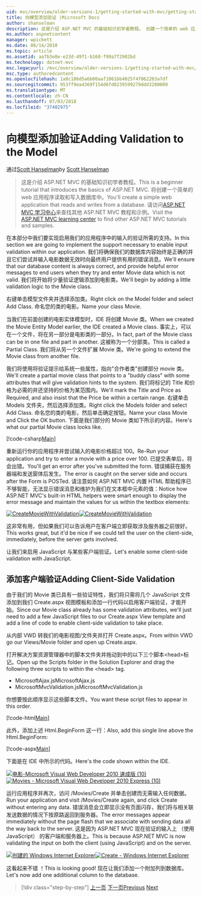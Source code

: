 ```yaml
---
uid: mvc/overview/older-versions-1/getting-started-with-mvc/getting-started-with-mvc-part7
title: 向模型添加验证 |Microsoft Docs
author: shanselman
description: 这是介绍 ASP.NET MVC 的基础知识初学者教程。 创建一个简单的 web 应用程序读取和写入数据库中。
ms.author: aspnetcontent
manager: wpickett
ms.date: 08/14/2010
ms.topic: article
ms.assetid: aa7b3e8e-e23d-49f1-b160-f99a7f2982bd
ms.technology: dotnet-mvc
msc.legacyurl: /mvc/overview/older-versions-1/getting-started-with-mvc/getting-started-with-mvc-part7
msc.type: authoredcontent
ms.openlocfilehash: 1a8c186d5a6b00aaf1061bb4025f4f062203a7df
ms.sourcegitcommit: 953ff9ea4369f154d6fd0239599279ddd3280009
ms.translationtype: MT
ms.contentlocale: zh-CN
ms.lasthandoff: 07/03/2018
ms.locfileid: "37402975"
---
```

<a name="adding-validation-to-the-model"></a><span data-ttu-id="5ba37-104">向模型添加验证</span><span class="sxs-lookup"><span data-stu-id="5ba37-104">Adding Validation to the Model</span></span>
====================
<span data-ttu-id="5ba37-105">通过[Scott Hanselman](https://github.com/shanselman)</span><span class="sxs-lookup"><span data-stu-id="5ba37-105">by [Scott Hanselman](https://github.com/shanselman)</span></span>

> <span data-ttu-id="5ba37-106">这是介绍 ASP.NET MVC 的基础知识初学者教程。</span><span class="sxs-lookup"><span data-stu-id="5ba37-106">This is a beginner tutorial that introduces the basics of ASP.NET MVC.</span></span> <span data-ttu-id="5ba37-107">将创建一个简单的 web 应用程序读取和写入数据库中。</span><span class="sxs-lookup"><span data-stu-id="5ba37-107">You'll create a simple web application that reads and writes from a database.</span></span> <span data-ttu-id="5ba37-108">请访问[ASP.NET MVC 学习中心](../../../index.md)来查找其他 ASP.NET MVC 教程和示例。</span><span class="sxs-lookup"><span data-stu-id="5ba37-108">Visit the [ASP.NET MVC learning center](../../../index.md) to find other ASP.NET MVC tutorials and samples.</span></span>


<span data-ttu-id="5ba37-109">在本部分中我们要实现启用我们的应用程序中的输入的验证所需的支持。</span><span class="sxs-lookup"><span data-stu-id="5ba37-109">In this section we are going to implement the support necessary to enable input validation within our application.</span></span> <span data-ttu-id="5ba37-110">我们将确保我们的数据库内容始终是正确的并且它们尝试并输入电影数据无效时向最终用户提供有用的错误消息。</span><span class="sxs-lookup"><span data-stu-id="5ba37-110">We'll ensure that our database content is always correct, and provide helpful error messages to end users when they try and enter Movie data which is not valid.</span></span> <span data-ttu-id="5ba37-111">我们将开始将少量验证逻辑添加到电影类。</span><span class="sxs-lookup"><span data-stu-id="5ba37-111">We'll begin by adding a little validation logic to the Movie class.</span></span>

<span data-ttu-id="5ba37-112">右键单击模型文件夹并选择添加类。</span><span class="sxs-lookup"><span data-stu-id="5ba37-112">Right click on the Model folder and select Add Class.</span></span> <span data-ttu-id="5ba37-113">命名您的类的电影。</span><span class="sxs-lookup"><span data-stu-id="5ba37-113">Name your class Movie.</span></span>

<span data-ttu-id="5ba37-114">当我们在前面创建的电影实体模型时，IDE 将创建 Movie 类。</span><span class="sxs-lookup"><span data-stu-id="5ba37-114">When we created the Movie Entity Model earlier, the IDE created a Movie class.</span></span> <span data-ttu-id="5ba37-115">事实上，可以在一个文件，将在另一部分是电影类的一部分。</span><span class="sxs-lookup"><span data-stu-id="5ba37-115">In fact, part of the Movie class can be in one file and part in another.</span></span> <span data-ttu-id="5ba37-116">这被称为一个分部类。</span><span class="sxs-lookup"><span data-stu-id="5ba37-116">This is called a Partial Class.</span></span> <span data-ttu-id="5ba37-117">我们将从另一个文件扩展 Movie 类。</span><span class="sxs-lookup"><span data-stu-id="5ba37-117">We're going to extend the Movie class from another file.</span></span>

<span data-ttu-id="5ba37-118">我们将使用将验证提示给系统一些属性，指向"合作者类"创建部分 movie 类。</span><span class="sxs-lookup"><span data-stu-id="5ba37-118">We'll create a partial movie class that points to a "buddy class" with some attributes that will give validation hints to the system.</span></span> <span data-ttu-id="5ba37-119">我们将标记的 Title 和价格为必需的并还坚持的价格为某范围内。</span><span class="sxs-lookup"><span data-stu-id="5ba37-119">We'll mark the Title and Price as Required, and also insist that the Price be within a certain range.</span></span> <span data-ttu-id="5ba37-120">右键单击 Models 文件夹，然后选择添加类。</span><span class="sxs-lookup"><span data-stu-id="5ba37-120">Right click the Models folder and select Add Class.</span></span> <span data-ttu-id="5ba37-121">命名您的类的电影，然后单击确定按钮。</span><span class="sxs-lookup"><span data-stu-id="5ba37-121">Name your class Movie and Click the OK button.</span></span> <span data-ttu-id="5ba37-122">下面是我们部分的 Movie 类如下所示的内容。</span><span class="sxs-lookup"><span data-stu-id="5ba37-122">Here's what our partial Movie class looks like.</span></span>

[!code-csharp[Main](getting-started-with-mvc-part7/samples/sample1.cs)]

<span data-ttu-id="5ba37-123">重新运行你的应用程序并尝试输入的电影价格超过 100。</span><span class="sxs-lookup"><span data-stu-id="5ba37-123">Re-Run your application and try to enter a movie with a price over 100.</span></span> <span data-ttu-id="5ba37-124">已提交表单后，将会出错。</span><span class="sxs-lookup"><span data-stu-id="5ba37-124">You'll get an error after you've submitted the form.</span></span> <span data-ttu-id="5ba37-125">错误捕获在服务器端和发送窗体后发生。</span><span class="sxs-lookup"><span data-stu-id="5ba37-125">The error is caught on the server side and occurs after the Form is POSTed.</span></span> <span data-ttu-id="5ba37-126">请注意如何 ASP.NET MVC 内置 HTML 帮助程序已不够智能，无法显示错误消息和维护为我们在文本框中元素的值：</span><span class="sxs-lookup"><span data-stu-id="5ba37-126">Notice how ASP.NET MVC's built-in HTML helpers were smart enough to display the error message and maintain the values for us within the textbox elements:</span></span>

<span data-ttu-id="5ba37-127">[![CreateMovieWithValidation](getting-started-with-mvc-part7/_static/image2.png)](getting-started-with-mvc-part7/_static/image1.png)</span><span class="sxs-lookup"><span data-stu-id="5ba37-127">[![CreateMovieWithValidation](getting-started-with-mvc-part7/_static/image2.png)](getting-started-with-mvc-part7/_static/image1.png)</span></span>

<span data-ttu-id="5ba37-128">这非常有用，但如果我们可以告诉用户在客户端立即获取涉及服务器之前很好。</span><span class="sxs-lookup"><span data-stu-id="5ba37-128">This works great, but it'd be nice if we could tell the user on the client-side, immediately, before the server gets involved.</span></span>

<span data-ttu-id="5ba37-129">让我们来启用 JavaScript 与某些客户端验证。</span><span class="sxs-lookup"><span data-stu-id="5ba37-129">Let's enable some client-side validation with JavaScript.</span></span>

## <a name="adding-client-side-validation"></a><span data-ttu-id="5ba37-130">添加客户端验证</span><span class="sxs-lookup"><span data-stu-id="5ba37-130">Adding Client-Side Validation</span></span>

<span data-ttu-id="5ba37-131">由于我们的 Movie 类已具有一些验证特性，我们将只需将几个 JavaScript 文件添加到我们 Create.aspx 视图模板和添加一行代码以启用客户端验证，才能开始。</span><span class="sxs-lookup"><span data-stu-id="5ba37-131">Since our Movie class already has some validation attributes, we'll just need to add a few JavaScript files to our Create.aspx View template and add a line of code to enable client-side validation to take place.</span></span>

<span data-ttu-id="5ba37-132">从内部 VWD 转我们的电影视图/文件夹并打开 Create.aspx。</span><span class="sxs-lookup"><span data-stu-id="5ba37-132">From within VWD go our Views/Movie folder and open up Create.aspx.</span></span>

<span data-ttu-id="5ba37-133">打开解决方案资源管理器中的脚本文件夹并拖动到中的以下三个脚本&lt;head&gt;标记。</span><span class="sxs-lookup"><span data-stu-id="5ba37-133">Open up the Scripts folder in the Solution Explorer and drag the following three scripts to within the &lt;head&gt; tag.</span></span>

- <span data-ttu-id="5ba37-134">MicrosoftAjax.js</span><span class="sxs-lookup"><span data-stu-id="5ba37-134">MicrosoftAjax.js</span></span>
- <span data-ttu-id="5ba37-135">MicrosoftMvcValidation.js</span><span class="sxs-lookup"><span data-stu-id="5ba37-135">MicrosoftMvcValidation.js</span></span>

<span data-ttu-id="5ba37-136">你想要按此顺序显示这些脚本文件。</span><span class="sxs-lookup"><span data-stu-id="5ba37-136">You want these script files to appear in this order.</span></span>

[!code-html[Main](getting-started-with-mvc-part7/samples/sample2.html)]

<span data-ttu-id="5ba37-137">此外，添加上述 Html.BeginForm 这一行：</span><span class="sxs-lookup"><span data-stu-id="5ba37-137">Also, add this single line above the Html.BeginForm:</span></span>

[!code-aspx[Main](getting-started-with-mvc-part7/samples/sample3.aspx)]

<span data-ttu-id="5ba37-138">下面是在 IDE 中所示的代码。</span><span class="sxs-lookup"><span data-stu-id="5ba37-138">Here's the code shown within the IDE.</span></span>

<span data-ttu-id="5ba37-139">[![电影-Microsoft Visual Web Developer 2010 速成版 (10)](getting-started-with-mvc-part7/_static/image4.png)](getting-started-with-mvc-part7/_static/image3.png)</span><span class="sxs-lookup"><span data-stu-id="5ba37-139">[![Movies - Microsoft Visual Web Developer 2010 Express (10)](getting-started-with-mvc-part7/_static/image4.png)](getting-started-with-mvc-part7/_static/image3.png)</span></span>

<span data-ttu-id="5ba37-140">运行应用程序并再次，访问 /Movies/Create 并单击创建而无需输入任何数据。</span><span class="sxs-lookup"><span data-stu-id="5ba37-140">Run your application and visit /Movies/Create again, and click Create without entering any data.</span></span> <span data-ttu-id="5ba37-141">错误消息会立即显示没有页面闪存，我们将与相关联发送数据的情况下按原路返回到服务器。</span><span class="sxs-lookup"><span data-stu-id="5ba37-141">The error messages appear immediately without the page flash that we associate with sending data all the way back to the server.</span></span> <span data-ttu-id="5ba37-142">这是因为 ASP.NET MVC 现在验证的输入上 （使用 JavaScript） 的客户端和服务器上。</span><span class="sxs-lookup"><span data-stu-id="5ba37-142">This is because ASP.NET MVC is now validating the input on both the client (using JavaScript) and on the server.</span></span>

<span data-ttu-id="5ba37-143">[![创建的 Windows Internet Explorer](getting-started-with-mvc-part7/_static/image6.png)](getting-started-with-mvc-part7/_static/image5.png)</span><span class="sxs-lookup"><span data-stu-id="5ba37-143">[![Create - Windows Internet Explorer](getting-started-with-mvc-part7/_static/image6.png)](getting-started-with-mvc-part7/_static/image5.png)</span></span>

<span data-ttu-id="5ba37-144">这看起来不错 ！</span><span class="sxs-lookup"><span data-stu-id="5ba37-144">This is looking good!</span></span> <span data-ttu-id="5ba37-145">现在让我们添加一个附加列到数据库。</span><span class="sxs-lookup"><span data-stu-id="5ba37-145">Let's now add one additional column to the database.</span></span>

> [!div class="step-by-step"]
> <span data-ttu-id="5ba37-146">[上一页](getting-started-with-mvc-part6.md)
> [下一页](getting-started-with-mvc-part8.md)</span><span class="sxs-lookup"><span data-stu-id="5ba37-146">[Previous](getting-started-with-mvc-part6.md)
[Next](getting-started-with-mvc-part8.md)</span></span>
